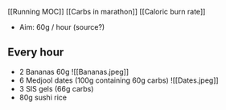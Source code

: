 [[Running MOC]]
[[Carbs in marathon]]
[[Caloric burn rate]]

- Aim: 60g / hour (source?)
## Every hour
- 2 Bananas 60g
![[Bananas.jpeg]]
- 6 Medjool dates (100g containing  60g carbs)
![[Dates.jpeg]]
-  3 SIS gels (66g carbs)
- 80g sushi rice 